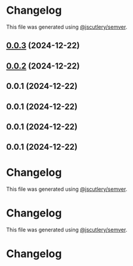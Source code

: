 # Changelog

This file was generated using [@jscutlery/semver](https://github.com/jscutlery/semver).

## [0.0.3](https://github.com/79nivek/homebridge-kevin-plugin/compare/v0.0.2...v0.0.3) (2024-12-22)



## [0.0.2](https://github.com/79nivek/homebridge-kevin-plugin/compare/v0.0.1...v0.0.2) (2024-12-22)



## 0.0.1 (2024-12-22)



## 0.0.1 (2024-12-22)



## 0.0.1 (2024-12-22)



## 0.0.1 (2024-12-22)



# Changelog

This file was generated using [@jscutlery/semver](https://github.com/jscutlery/semver).


# Changelog

This file was generated using [@jscutlery/semver](https://github.com/jscutlery/semver).


# Changelog
